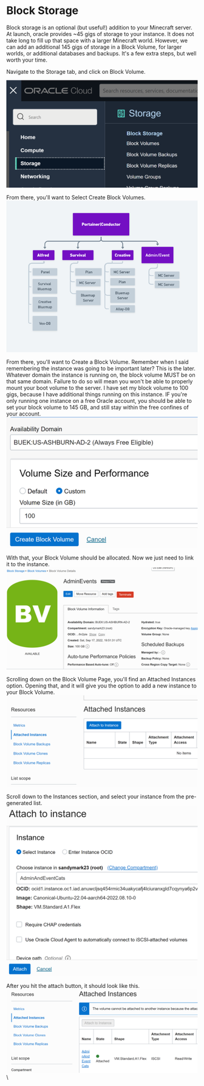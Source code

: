 # Block Storage

Block storage is an optional (but useful!) addition to your Minecraft server. At launch, oracle provides \~45 gigs of storage to your instance. It does not take long to fill up that space with a larger Minecraft world. However, we can add an additional 145 gigs of storage in a Block Volume, for larger worlds, or additional databases and backups. It's a few extra steps, but well worth your time.&#x20;

Navigate to the Storage tab, and click on Block Volume.&#x20;

![](<../../.gitbook/assets/image (12).png>)

From there, you'll want to Select Create Block Volumes.\
![](<../../.gitbook/assets/image (1) (1).png>)

From there, you'll want to Create a Block Volume. Remember when I said remembering the instance was going to be important later? This is the later. Whatever domain the instance is running on, the block volume MUST be on that same domain. Failure to do so will mean you won't be able to properly mount your boot volume to the server. I have set my block volume to 100 gigs, because I have additional things running on this instance. IF you're only running one instance on a free Oracle account, you should be able to set your block volume to 145 GB, and still stay within the free confines of your account. \
![](<../../.gitbook/assets/image (10) (1) (1).png>)

With that, your Block Volume should be allocated. Now we just need to link it to the instance.\
![](<../../.gitbook/assets/image (6) (1).png>)

Scrolling down on the Block Volume Page, you'll find an Attached Instances option. Opening that, and it will give you the option to add a new instance to your Block Volume. \
![](<../../.gitbook/assets/image (1).png>)

Scroll down to the Instances section, and select your instance from the pre-generated list. \
![](<../../.gitbook/assets/image (9) (1).png>)

After you hit the attach button, it should look like this.\
![](<../../.gitbook/assets/image (2) (2).png>)\
